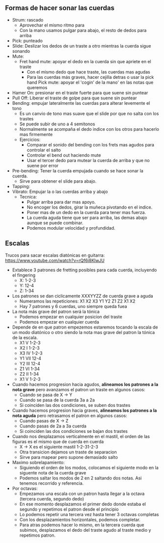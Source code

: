
## Formas de hacer sonar las cuerdas

- Strum: rascado
	- Aprovechar el mismo ritmo para 
	- Con la mano usamos pulgar para abajo, el resto de dedos para arriba
- Pick: punteado
- Slide: Deslizar los dedos de un traste a otro mientras la cuerda sigue sonando
- Mute:
	- Fret hand mute: apoyar el dedo en la cuerda sin que apriete en el traste
		- Con el mismo dedo que hace traste, las cuerdas mas agudas
		- Para las cuerdas más graves, hacer cejilla detras o usar la pick hand
	Pick mute: apoyar el 'cogin' de la mano' en las notas que queremos 
- Hamer On: presionar en el traste fuerte para que suene sin puntear
- Pull Off: Liberar el traste de golpe para que suene sin puntear
- Bending: empujar lateralmente las cuerdas para alterar levemente el tono
	- Es un canvio de tono mas suave que el slide por que no salta con los trastes
	- Se puede subir de uno a 4 semitonos
	- Normalmente se acompaña el dedo indice con los otros para hacerlo mas firmemente
	- Ejercicios:
		- Comparar el sonido del bending con los frets mas agudos para controlar el salto
		- Controlar el bend out haciendo mute
		- Usar el tercer dedo para mutear la cuerda de arriba y que no suene por error
- Pre-bending: Tener la cuerda empujada cuando se hace sonar la cuerda.
	- Sirve para obtener el slide para abajo.
- Tapping:
- Vibrato: Empujar la o las cuerdas arriba y abajo
	- Tecnica:
		- Pulgar arriba para dar mas apoyo.
		- No encoger los dedos, girar la muñeca pivotando en el indice.
		- Poner mas de un dedo en la cuerda para tener mas fuerza.
		- La cuerda aguda tiene que ser para arriba, las demas abajo aunque se puede combinar.
		- Podemos modular velocidad y profundidad.


## Escalas

Trucos para sacar escalas diatónicas en guitarra: https://www.youtube.com/watch?v=rQf6i8KIwJU

- Extablece 3 patrones de fretting posibles para cada cuerda, incluyendo el fingering
	- X: 1-2-3
	- Y: 12-4
	- Z: 1-34
- Los patrones se dan ciclicamente XXXYYZZ de cuerda grave a aguda
	- Numeramos las repeticiones: X1 X2 X3 Y1 Y2 Z1 Z2 X1 X2
	- Hay 7 patrones y 6 cuerdas, uno siempre queda fuea
- La nota más grave del patron será la tónica
	- Podemos empezar en cualquier posicion del traste
	- Podemos empezar en cualquier cuerda
- Depende de en que patron empezemos estaremos tocando la escala de un modo diatónico o otro siendo la nota mas grave del patron la tónica de la escala.
	- X1 V     1-2-3
	- X2 I     1-2-3    
	- X3 IV    1-2-3
	- Y1 VII    12-4
	- Y2 III    12-4
	- Z1 VI     1-34
	- Z2 II     1-34
	- X1 V      1-2-3
- Cuando hacemos progresion hacia agudos, **alineamos los patrones a la nota grave** pero avanzamos el patron un traste en algunos casos:
	- Cuando se pasa de X -> Y
	- Cuando se pasa de la cuerda 3a a 2a
	- Si coinciden las dos condiciones, se suben dos trastes
- Cuando hacemos progresion hacia graves, **alineamos los patrones a la nota aguda** pero retrasamos el patron en algunos casos:
	- Cuando pasas de X -> Z
	- Cuando pasas de 2a a 3a cuerda
	- Si coinciden las dos condiciones se bajan dos trastes
- Cuando nos desplazamos verticalmente en el mastil, el orden de las figuras es el mismo que de cuerda en cuerda
	- X -> X es el siguiente mastil 1-2-31-2-3
	- Otra transicion dejamos un traste de separacion
	- Sirve para mapear pero supone demasiado salto
- Maximo sobrelapamiento:
	- Siguiendo el orden de los modos, colocamos el siguiente modo en la siguente nota de la cuerda grave
	- Podemos saltar los modos de 2 en 2 saltando dos notas. Asi tenemos recorrido y referencia.
- Por octavas:
	- Empezamos una escala con un patron hasta llegar a la octava (tercera cuerda, segundo dedo)
	- En ese momento desplazamos el primer dedo donde estaba el segundo y repetimos el patron desde el principio
	- Lo podemos repetir una tercera vez hasta tener 3 octavas completas
	- Con los desplazamientos horizontales, podemos completar.
	- Para atras podemos hacer lo mismo, en la tercera cuerda que subimos, desplazamos el dedo del traste agudo al traste medio y repetimos patron.


